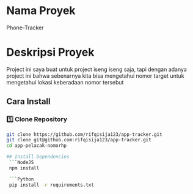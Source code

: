 # Nama Proyek
Phone-Tracker

# Deskripsi Proyek
Project ini saya buat untuk project iseng iseng saja, tapi dengan adanya project ini bahwa sebenarnya kita bisa mengetahui nomor target untuk mengetahui lokasi keberadaan nomor tersebut

## Cara Install
### 1️⃣ Clone Repository
   ```bash // SSH
   git clone https://github.com/rifqisija123/app-tracker.git
   git clone git@github.com:rifqisija123/app-tracker.git
   cd app-pelacak-nomorhp

## Install Dependencies
    ```NodeJS
    npm install

    ```Python
    pip install -r requirements.txt
